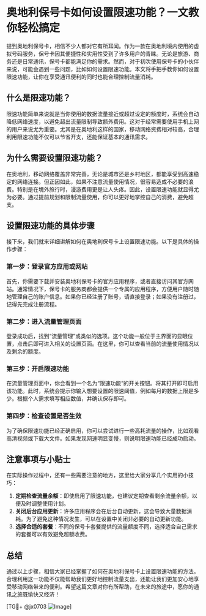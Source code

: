 # 奥地利保号卡如何设置限速功能？一文教你轻松搞定

提到奥地利保号卡，相信不少人都对它有所耳闻。作为一款在奥地利境内使用的虚拟号码服务，保号卡因其便捷性和实用性受到了许多用户的青睐。无论是旅游、商务还是日常通讯，保号卡都能满足你的需求。然而，对于初次使用保号卡的小伙伴来说，可能会遇到一些问题，比如如何设置限速功能。本文将手把手教你如何设置限速功能，让你在享受通讯便利的同时也能合理控制流量消耗。

## 什么是限速功能？

限速功能简单来说就是当你使用的数据流量接近或超过设定的额度时，系统会自动降低网络速度，以避免超出流量限制导致额外费用。这对于经常需要使用手机上网的用户来说尤为重要。尤其是在奥地利这样的国家，移动网络资费相对较高，合理利用限速功能不仅可以节省开支，还能保证基本的通讯需求。

## 为什么需要设置限速功能？

在奥地利，移动网络覆盖非常完善，无论是城市还是乡村地区，都能享受到高速稳定的网络连接。但正因如此，如果不注意流量使用情况，很容易造成不必要的浪费。特别是在境外旅行时，漫游费用更是让人头疼。因此，设置限速功能就显得尤为必要。通过提前规划和限制流量使用，你可以更好地掌控自己的消费，避免超支。

## 设置限速功能的具体步骤

接下来，我们就来详细讲解如何在奥地利保号卡上设置限速功能。以下是具体的操作步骤：

### 第一步：登录官方应用或网站

首先，你需要下载并安装奥地利保号卡的官方应用程序，或者直接访问其官方网站。通常情况下，保号卡的服务商都会提供一个专属的应用程序，方便用户随时随地管理自己的账户信息。如果你已经注册了账号，请直接登录；如果没有注册过，记得先完成注册流程。

### 第二步：进入流量管理页面

登录成功后，找到“流量管理”或类似的选项。这个功能一般位于主界面的显眼位置，点击后即可进入相关的设置页面。在这里，你可以查看当前的流量使用情况以及剩余的额度。

### 第三步：开启限速功能

在流量管理页面中，你会看到一个名为“限速功能”的开关按钮。将其打开即可启用该功能。此时，系统会提示你输入想要设置的限速阈值，例如每月的数据上限是多少。根据个人需求填写相应数值，并确认保存即可。

### 第四步：检查设置是否生效

为了确保限速功能已经正确启用，你可以尝试进行一些高耗流量的操作，比如观看高清视频或下载大文件。如果发现网速明显变慢，则说明限速功能已经成功启动。

## 注意事项与小贴士

在实际操作过程中，还有一些需要注意的地方，这里给大家分享几个实用的小技巧：

1. **定期检查流量余额**：即使启用了限速功能，也建议定期查看剩余流量余额，以便及时调整使用计划。
2. **关闭后台应用更新**：许多应用程序会在后台自动更新，这会导致大量数据消耗。为了避免这种情况发生，可以在设置中关闭非必要的自动更新功能。
3. **选择合适的套餐**：不同的保号卡套餐提供的流量额度不同，选择适合自己需求的套餐可以有效避免超额收费。

## 总结

通过以上步骤，相信大家已经掌握了如何在奥地利保号卡上设置限速功能的方法。合理利用这一功能不仅能帮助我们更好地控制流量支出，还能让我们更加安心地享受移动网络带来的便利。希望这篇文章对你有所帮助，在未来的旅途中，愿你的通讯之旅既愉快又经济！

[TG💪+ @jx0703 ![Image](https://github.com/user-attachments/assets/dbca1d08-cadb-493c-b0ec-ad6f7a83f270)]